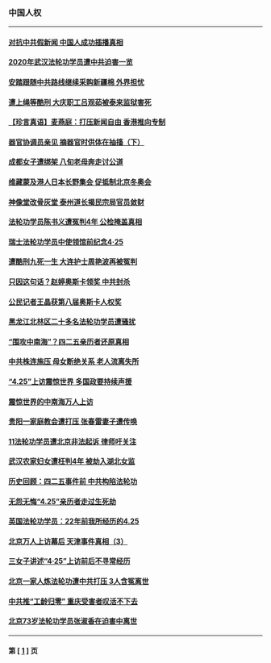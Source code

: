 ### 中国人权
---
#### [对抗中共假新闻 中国人成功插播真相](../../pages/ncid278/n12910618.md) 
#### [2020年武汉法轮功学员遭中共迫害一览](../../pages/ncid278/n12908872.md) 
#### [安踏跟随中共路线继续采购新疆棉 外界担忧](../../pages/ncid278/n12909477.md) 
#### [遭上绳等酷刑 大庆职工吕观茹被泰来监狱害死](../../pages/ncid278/n12908222.md) 
#### [【珍言真语】麦燕庭：打压新闻自由 香港推向专制](../../pages/ncid278/n12907315.md) 
#### [器官协调员亲见 摘器官时供体在抽搐（下）](../../pages/ncid278/n12898622.md) 
#### [成都女子遭绑架 八旬老母奔走讨公道](../../pages/ncid278/n12906589.md) 
#### [维藏蒙及港人日本长野集会 促抵制北京冬奥会](../../pages/ncid278/n12907045.md) 
#### [神像堂改骨灰堂 泰州道长揭民宗局官员敛财](../../pages/ncid278/n12906939.md) 
#### [法轮功学员陈书义遭冤判4年 公检掩盖真相](../../pages/ncid278/n12895161.md) 
#### [瑞士法轮功学员中使领馆前纪念4‧25](../../pages/ncid278/n12906574.md) 
#### [遭酷刑九死一生 大连护士周艳波再被冤判](../../pages/ncid278/n12904002.md) 
#### [只因这句话？赵婷奥斯卡领奖 中共封杀](../../pages/ncid278/n12906360.md) 
#### [公民记者王晶获第八届奥斯卡人权奖](../../pages/ncid278/n12905307.md) 
#### [黑龙江北林区二十多名法轮功学员遭骚扰](../../pages/ncid278/n12901003.md) 
#### [“围攻中南海”？四二五亲历者还原真相](../../pages/ncid278/n12887031.md) 
#### [中共株连施压 母女断绝关系 老人流离失所](../../pages/ncid278/n12903745.md) 
#### [“4.25”上访震惊世界 多国政要持续声援](../../pages/ncid278/n12904204.md) 
#### [震惊世界的中南海万人上访](../../pages/ncid278/n12903976.md) 
#### [贵阳一家庭教会遭打压 张春雷妻子遭传唤](../../pages/ncid278/n12904042.md) 
#### [11法轮功学员遭北京非法起诉 律师吁关注](../../pages/ncid278/n12904197.md) 
#### [武汉农家妇女遭枉判4年 被劫入湖北女监](../../pages/ncid278/n12902739.md) 
#### [历史回顾：四二五事件前 中共构陷法轮功](../../pages/ncid278/n12886940.md) 
#### [无怨无悔“4.25”亲历者走过生死劫](../../pages/ncid278/n12903131.md) 
#### [英国法轮功学员：22年前我所经历的4.25](../../pages/ncid278/n12901372.md) 
#### [北京万人上访幕后 天津事件真相（3）](../../pages/ncid278/n12902807.md) 
#### [三女子讲述“4·25”上访前后不寻常经历](../../pages/ncid278/n12888540.md) 
#### [北京一家人炼法轮功遭中共打压 3人含冤离世](../../pages/ncid278/n12902393.md) 
#### [中共推“工龄归零” 重庆受害者叹活不下去](../../pages/ncid278/n12902826.md) 
#### [北京73岁法轮功学员张淑香在迫害中离世](../../pages/ncid278/n12902211.md) 

---
#### 第 [ [1](./1.md) ] 页
